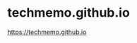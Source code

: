 # techmemo.github.io 
<a href="https://techmemo.github.io" target="_blank">https://techmemo.github.io</a>
